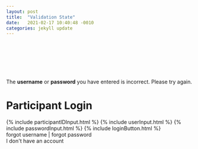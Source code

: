 ```yaml
---
layout: post
title:  "Validation State"
date:   2021-02-17 10:40:48 -0010
categories: jekyll update
---
```

<div class="bg_acc flex justify_center texture_dust m-b_5">
<div class="b_n3 bg_alert br_3 br_circle br_solid br_white-9 flex_none m-b_n5 m-t_5 m-x_auto p_3 shadow_overlap-light c_white " style="width:100px;height:100px;align-content: center;justify-content: center;display: grid;">
<i class="fas fa-times font_8 c_white"></i>
</div>
</div>
<div class="m_auto max-w_30 p-y_5">
<div class="m-b_4 br_solid br_1 br_alert bg_alert-5 c_black font_1 p_4 br_radius">
The <strong class="font_bold">username</strong> or <strong class="font_bold">password</strong> you have entered is incorrect. Please try again.
</div>
<h1>Participant Login</h1>
{% include participantIDInput.html %}
{% include userInput.html %}
{% include passwordInput.html %}
{% include loginButton.html %}
<div class="text_center">
<a class="link c_primary-n1">forgot username</a> | <a class="link c_primary-n1">forgot password</a>
</div>
</div>
<div class="br-t_1 br_solid br_black-3 bg_black-1 text_center p_3 m-t_auto shadow_n1"><a class="link c_primary-n1">I don't have an account</a></div>